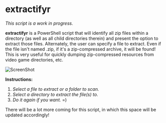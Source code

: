 # extractifyr
*This script is a work in progress.*

**extractifyr** is a PowerShell script that will identify all zip files within a directory (as well as all child directories therein) and present the option to extract those files. Alternately, the user can specify a file to extract. Even if the file isn't named .zip, if it's a zip-compressed archive, it will be found! This is very useful for quickly dumping zip-compressed resources from video game directories, etc.

![ScreenShot](http://dsasmblr.com/github/img/extractifyr-image.png)

**Instructions:**

1. *Select a file to extract or a folder to scan.*
2. *Select a directory to extract the file(s) to.*
3. *Do it again if you want.* =)

There will be a lot more coming for this script, in which this space will be updated accordingly!
